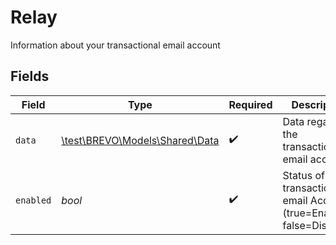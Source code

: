 # Relay

Information about your transactional email account


## Fields

| Field                                                                     | Type                                                                      | Required                                                                  | Description                                                               | Example                                                                   |
| ------------------------------------------------------------------------- | ------------------------------------------------------------------------- | ------------------------------------------------------------------------- | ------------------------------------------------------------------------- | ------------------------------------------------------------------------- |
| `data`                                                                    | [\test\BREVO\Models\Shared\Data](../../Models/Shared/Data.md)             | :heavy_check_mark:                                                        | Data regarding the transactional email account                            |                                                                           |
| `enabled`                                                                 | *bool*                                                                    | :heavy_check_mark:                                                        | Status of your transactional email Account (true=Enabled, false=Disabled) | true                                                                      |